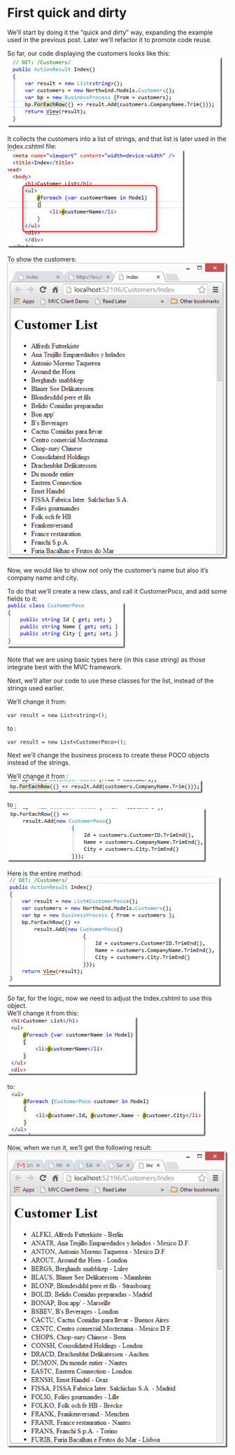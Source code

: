 ﻿# First quick and dirty

We’ll start by doing it the “quick and dirty” way, expanding the example used in the previous post. Later we’ll refactor it to promote code reuse.

So far, our code displaying the customers looks like this:  
![](ActionResult_index.png)

It collects the customers into a list of strings, and that list is later used in the Index.cshtml file:  
![](customer_list_source.png)

To show the customers:
![](customer_list_browser.png)

Now, we would like to show not only the customer’s name but also it’s company name and city.

To do that we’ll create a new class, and call it CustomerPoco, and add some fields to it:  
![](CustomerPoco_class1.png)

Note that we are using basic types here (in this case string) as those integrate best with the MVC framework.

Next, we’ll alter our code to use these classes for the list, instead of the strings used earlier.

We’ll change it from:  
```csdiff
var result = new List<string>();
```
to :
```csdiff
var result = new List<CustomerPoco>();
``` 

Next we’ll change the business process to create these POCO objects instead of the strings.

We’ll change it from :  
![](poco_objects.png)

to :  
![](poco_objects1.png)

Here is the entire method:  
![](poco_objects_entire.png)

So far, for the logic, now we need to adjust the Index.cshtml to use this object.  
We’ll change it from this:  
![](customer_list_source1.png)

to:  
![](customer_list_source2.png)

Now, when we run it, we’ll get the following result:
![](customer_list_browser1.png)